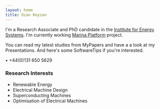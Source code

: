 ```yaml
---
layout: home
title: Ozan Keysan
---
```


I'm a Research Associate and PhD candidate in the [Institute for Energy Systems](http://www.see.ed.ac.uk/drupal/research/IES). I'm currently working [Marina Platform](http://www.marina-platform.info/) project.

<!---I hold a BSc and MSc in Electrical and Electronics Engineering from METU (Turkey).-->

You can read my latest studies from MyPapers and have a a look at my Presentations. And here's some SoftwareTips if you're interested.

<p> <script type="text/javascript">
// http://csarven.ca/hiding-email-addresses
    var string1 = "o.keysan";
    var string2 = "@";
    var string3 = "ed.ac.uk";
    var string4 = string1 + string2 + string3;
    document.write("<a href=" + "mail" + "to:" + string1 + string2 + string3 + ">" + string4 + "</a>");

</script>
<span class="meta">&#8226;</span> 
+44(0)131 650 5629</p>

### Research Interests

- Renewable Energy
- Electrical Machine Design 
- Superconducting Machines
- Optimisation of Electrical Machines
